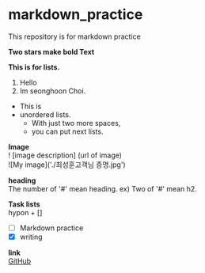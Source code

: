 # markdown_practice
This repository is for markdown practice

**Two stars make bold Text**

**This is for lists.**
1. Hello
2. Im seonghoon Choi.
 
* This is
* unordered lists.
  * With just two more spaces,
  * you can put next lists.

**Image** <br>
!
[image description]
(url of image)<br>
![My image]('./최성훈고객님 증명.jpg')

**heading** <br>
The number of '#' mean heading.
ex) Two of '#' mean h2.

**Task lists** <br>
hypon + []
- [ ] Markdown practice <br>
- [x] writing

**link** <br>
[GitHub](http://github.com)
